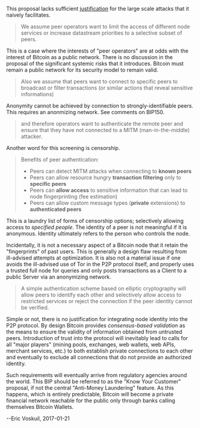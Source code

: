 This proposal lacks sufficient [justification](https://github.com/bitcoin/bips/blob/master/bip-0150.mediawiki#Motivation) for the large scale attacks that it naively facilitates.

> We assume peer operators want to limit the access of different node services or increase datastream priorities to a selective subset of peers.

This is a case where the interests of "peer operators" are at odds with the interest of Bitcoin as a public network. There is no discussion in the proposal of the significant systemic risks that it introduces. Bitcoin must remain a public network for its security model to remain valid.

> Also we assume that peers want to connect to specific peers to broadcast or filter transactions (or similar actions that reveal sensitive informations)

Anonymity cannot be achieved by connection to strongly-identifiable peers. This requires an anonmizing network. See comments on BIP150.

> and therefore operators want to authenticate the remote peer and ensure that they have not connected to a MITM (man-in-the-middle) attacker.

Another word for this screening is censorship.

> Benefits of peer authentication:
>
> * Peers can detect MITM attacks when connecting to **known peers**
> * Peers can allow resource hungry **transaction filtering** only to **specific peers**
> * Peers can **allow access** to sensitive information that can lead to node fingerprinting (fee estimation)
> * Peers can allow custom message types (**private** extensions) to **authenticated peers**

This is a laundry list of forms of censorship options; selectively allowing access to *specified people*. The identity of a peer is not meaningful if it is anonymous. Identity ultimately refers to the person who controls the node.

Incidentally, it is not a necessary aspect of a Bitcoin node that it retain the "fingerprints" of past users. This is generally a design flaw resulting from ill-advised attempts at optimization. It is also not a material issue if one avoids the ill-advised use of Tor in the P2P protocol itself, and properly uses a trusted full node for queries and only posts transactions as a Client to a public Server via an anonymizing network.

> A simple authentication scheme based on elliptic cryptography will allow peers to identify each other and selectively allow access to restricted services or reject the connection if the peer identity cannot be verified.

Simple or not, there is no justification for integrating node identity into the P2P protocol. By design Bitcoin provides *consensus-based validation* as the means to ensure the validity of information obtained from untrusted peers. Introduction of trust into the protocol will inevitably lead to calls for all "major players" (mining pools, exchanges, web wallets, web APIs, merchant services, etc.) to both establish private connections to each other and eventually to exclude all connections that do not provide an authorized identity.

Such requirements will eventually arrive from regulatory agencies around the world. This BIP should be referred to as the "Know Your Customer" proposal, if not the central "Anti-Money Laundering" feature. As this happens, which is entirely predictable, Bitcoin will become a private financial network reachable for the public only through banks calling themselves Bitcoin Wallets.

--Eric Voskuil, 2017-01-21